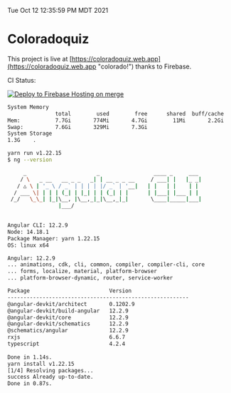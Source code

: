 Tue Oct 12 12:35:59 PM MDT 2021

# Coloradoquiz


This project is live at [https://coloradoquiz.web.app](https://coloradoquiz.web.app "colorado!") thanks to Firebase.

CI Status: 

[![Deploy to Firebase Hosting on merge](https://github.com/teamkushal/coloradoquiz/actions/workflows/firebase-hosting-merge.yml/badge.svg)](https://github.com/teamkushal/coloradoquiz/actions/workflows/firebase-hosting-merge.yml)

```bash
System Memory
               total        used        free      shared  buff/cache   available
Mem:           7.7Gi       774Mi       4.7Gi        11Mi       2.2Gi       6.6Gi
Swap:          7.6Gi       329Mi       7.3Gi
System Storage
1.3G	.
```
```bash
yarn run v1.22.15
$ ng --version

     _                      _                 ____ _     ___
    / \   _ __   __ _ _   _| | __ _ _ __     / ___| |   |_ _|
   / △ \ | '_ \ / _` | | | | |/ _` | '__|   | |   | |    | |
  / ___ \| | | | (_| | |_| | | (_| | |      | |___| |___ | |
 /_/   \_\_| |_|\__, |\__,_|_|\__,_|_|       \____|_____|___|
                |___/
    

Angular CLI: 12.2.9
Node: 14.18.1
Package Manager: yarn 1.22.15
OS: linux x64

Angular: 12.2.9
... animations, cdk, cli, common, compiler, compiler-cli, core
... forms, localize, material, platform-browser
... platform-browser-dynamic, router, service-worker

Package                         Version
---------------------------------------------------------
@angular-devkit/architect       0.1202.9
@angular-devkit/build-angular   12.2.9
@angular-devkit/core            12.2.9
@angular-devkit/schematics      12.2.9
@schematics/angular             12.2.9
rxjs                            6.6.7
typescript                      4.2.4
    
Done in 1.14s.
yarn install v1.22.15
[1/4] Resolving packages...
success Already up-to-date.
Done in 0.87s.
```
```bash
